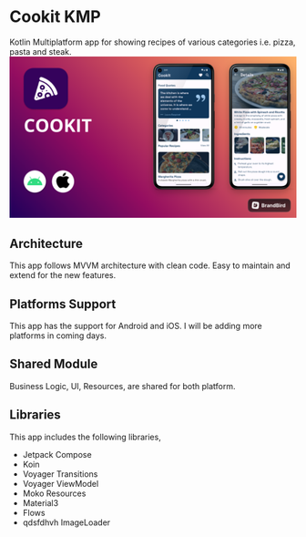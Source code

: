 # Cookit KMP

Kotlin Multiplatform app for showing recipes of various categories i.e. pizza, pasta and steak.
![alt text](https://github.com/JunydDEV/kmp-recipes-mobile-app/blob/main/screenshots/kmp-recipes-app-banner.png)

## Architecture
This app follows MVVM architecture with clean code. Easy to maintain and extend for the new features.

## Platforms Support
This app has the support for Android and iOS. I will be adding more platforms in coming days.

## Shared Module
Business Logic, UI, Resources, are shared for both platform. 

## Libraries
This app includes the following libraries,
- Jetpack Compose
- Koin
- Voyager Transitions
- Voyager ViewModel
- Moko Resources
- Material3
- Flows
- qdsfdhvh ImageLoader